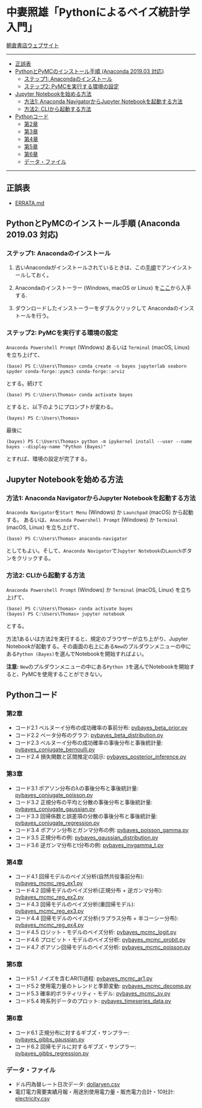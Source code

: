 # 中妻照雄「Pythonによるベイズ統計学入門」

[朝倉書店ウェブサイト](https://www.asakura.co.jp/books/isbn/978-4-254-12898-7/ "朝倉書店ウェブサイト")

---

+ [正誤表](ERRATA.md)
+ [PythonとPyMCのインストール手順 (Anaconda 2019.03 対応)](#Python%E3%81%A8PyMC%E3%81%AE%E3%82%A4%E3%83%B3%E3%82%B9%E3%83%88%E3%83%BC%E3%83%AB%E6%89%8B%E9%A0%86-Anaconda-201903-%E5%AF%BE%E5%BF%9C)
  + [ステップ1: Anacondaのインストール](#%E3%82%B9%E3%83%86%E3%83%83%E3%83%971-Anaconda%E3%81%AE%E3%82%A4%E3%83%B3%E3%82%B9%E3%83%88%E3%83%BC%E3%83%AB)
  + [ステップ2: PyMCを実行する環境の設定](#%E3%82%B9%E3%83%86%E3%83%83%E3%83%972-PyMC%E3%82%92%E5%AE%9F%E8%A1%8C%E3%81%99%E3%82%8B%E7%92%B0%E5%A2%83%E3%81%AE%E8%A8%AD%E5%AE%9A)
+ [Jupyter Notebookを始める方法](#Jupyter-Notebook%E3%82%92%E5%A7%8B%E3%82%81%E3%82%8B%E6%96%B9%E6%B3%95)
  + [方法1: Anaconda NavigatorからJupyter Notebookを起動する方法](#%E6%96%B9%E6%B3%951-Anaconda-Navigator%E3%81%8B%E3%82%89Jupyter-Notebook%E3%82%92%E8%B5%B7%E5%8B%95%E3%81%99%E3%82%8B%E6%96%B9%E6%B3%95)
  + [方法2: CLIから起動する方法](#%E6%96%B9%E6%B3%952-CLI%E3%81%8B%E3%82%89%E8%B5%B7%E5%8B%95%E3%81%99%E3%82%8B%E6%96%B9%E6%B3%95)
+ [Pythonコード](#Python%E3%82%B3%E3%83%BC%E3%83%89)
  + [第2章](#%E7%AC%AC2%E7%AB%A0)
  + [第3章](#%E7%AC%AC3%E7%AB%A0)
  + [第4章](#%E7%AC%AC4%E7%AB%A0)
  + [第5章](#%E7%AC%AC5%E7%AB%A0)
  + [第6章](#%E7%AC%AC6%E7%AB%A0)
  + [データ・ファイル](#%E6%AD%A3%E8%AA%A4%E8%A1%A8)

---

## 正誤表

+ [ERRATA.md](ERRATA.md)
  
## PythonとPyMCのインストール手順 (Anaconda 2019.03 対応)

### ステップ1: Anacondaのインストール

1. 古いAnacondaがインストールされているときは、この[手順](https://docs.anaconda.com/anaconda/install/uninstall/)でアンインストールしておく。

2. Anacondaのインストーラー (Windows, macOS or Linux) を[ここ](https://www.anaconda.com/distribution/)から入手する.

3. ダウンロードしたインストーラーをダブルクリックして Anacondaのインストールを行う。

### ステップ2: PyMCを実行する環境の設定

`Anaconda Powershell Prompt` (Windows) あるいは `Terminal` (macOS, Linux) を立ち上げて、

```IPython
(base) PS C:\Users\Thomas> conda create -n bayes jupyterlab seaborn spyder conda-forge::pymc3 conda-forge::arviz
```

とする。続けて

```IPython
(base) PS C:\Users\Thomas> conda activate bayes
```

とすると、以下のようにプロンプトが変わる。

```IPython
(bayes) PS C:\Users\Thomas>
```

最後に

```IPython
(bayes) PS C:\Users\Thomas> python -m ipykernel install --user --name bayes --display-name "Python (Bayes)"
```

とすれば、環境の設定が完了する。

## Jupyter Notebookを始める方法

### 方法1: Anaconda NavigatorからJupyter Notebookを起動する方法

`Anaconda Navigator`を`Start Menu` (Windows) か `Launchpad` (macOS) から起動する。 あるいは、`Anaconda Powershell Prompt` (Windows) か `Terminal` (macOS, Linux) を立ち上げて、

```IPython
(base) PS C:\Users\Thomas> anaconda-navigator
```

としてもよい。そして、`Anaconda Navigator`で`Jupyter Notebook`の`Launch`ボタンをクリックする。

### 方法2: CLIから起動する方法

`Anaconda Powershell Prompt` (Windows) か `Terminal` (macOS, Linux) を立ち上げて、

```IPython
(base) PS C:\Users\Thomas> conda activate bayes
(bayes) PS C:\Users\Thomas> jupyter notebook
```

とする。

方法1あるいは方法2を実行すると、規定のブラウザーが立ち上がり、Jupyter Notebookが起動する。その画面の右上にある`New`のプルダウンメニューの中にある`Python (Bayes)`を選んでNotebookを開始すればよい。

**注意:** `New`のプルダウンメニューの中にある`Python 3`を選んでNotebookを開始すると、PyMCを使用することができない。

## Pythonコード

### 第2章

+ コード2.1 ベルヌーイ分布の成功確率の事前分布: [pybayes\_beta\_prior.py](pybayes_beta_prior.py)
+ コード2.2 ベータ分布のグラフ: [pybayes\_beta\_distribution.py](pybayes_beta_distribution.py)
+ コード2.3 ベルヌーイ分布の成功確率の事後分布と事後統計量: [pybayes\_conjugate\_bernoulli.py](pybayes_conjugate_bernoulli.py)
+ コード2.4 損失関数と区間推定の図示: [pybayes\_posterior\_inference.py](pybayes_posterior_inference.py)

### 第3章

+ コード3.1 ポアソン分布の&lambda;の事後分布と事後統計量: [pybayes\_conjugate\_poisson.py](pybayes_conjugate_poisson.py)
+ コード3.2 正規分布の平均と分散の事後分布と事後統計量: [pybayes\_conjugate\_gaussian.py](pybayes_conjugate_gaussian.py)
+ コード3.3 回帰係数と誤差項の分散の事後分布と事後統計量: [pybayes\_conjugate\_regression.py](pybayes_conjugate_regression.py)
+ コード3.4 ポアソン分布とガンマ分布の例: [pybayes\_poisson\_gamma.py](pybayes_poisson_gamma.py)
+ コード3.5 正規分布の例: [pybayes\_gaussian\_distribution.py](pybayes_gaussian_distribution.py)
+ コード3.6 逆ガンマ分布とt分布の例: [pybayes\_invgamma\_t.py](pybayes_invgamma_t.py)

### 第4章

+ コード4.1 回帰モデルのベイズ分析(自然共役事前分布): [pybayes\_mcmc\_reg\_ex1.py](pybayes_mcmc_reg_ex1.py)
+ コード4.2 回帰モデルのベイズ分析(正規分布 + 逆ガンマ分布): [pybayes\_mcmc\_reg\_ex2.py](pybayes_mcmc_reg_ex2.py)
+ コード4.3 回帰モデルのベイズ分析(重回帰モデル): [pybayes\_mcmc\_reg\_ex3.py](pybayes_mcmc_reg_ex3.py)
+ コード4.4 回帰モデルのベイズ分析(ラプラス分布 + 半コーシー分布): [pybayes\_mcmc\_reg\_ex4.py](pybayes_mcmc_reg_ex4.py)
+ コード4.5 ロジット・モデルのベイズ分析: [pybayes\_mcmc\_logit.py](pybayes_mcmc_logit.py)
+ コード4.6 プロビット・モデルのベイズ分析: [pybayes\_mcmc\_probit.py](pybayes_mcmc_probit.py)
+ コード4.7 ポアソン回帰モデルのベイズ分析: [pybayes\_mcmc\_poisson.py](pybayes_mcmc_poisson.py)

### 第5章

+ コード5.1 ノイズを含むAR(1)過程: [pybayes\_mcmc\_ar1.py](pybayes_mcmc_ar1.py)
+ コード5.2 使用電力量のトレンドと季節変動: [pybayes\_mcmc\_decomp.py](pybayes_mcmc_decomp.py)
+ コード5.3 確率的ボラティリティ・モデル: [pybayes\_mcmc\_sv.py](pybayes_mcmc_sv.py)
+ コード5.4 時系列データのプロット: [pybayes\_timeseries\_data.py](pybayes_timeseries_data.py)

### 第6章

+ コード6.1 正規分布に対するギブズ・サンプラー: [pybayes\_gibbs\_gaussian.py](pybayes_gibbs_gaussian.py)
+ コード6.2 回帰モデルに対するギブズ・サンプラー: [pybayes\_gibbs\_regression.py](pybayes_gibbs_regression.py)

### データ・ファイル

+ ドル円為替レート日次データ: [dollaryen.csv](dollaryen.csv)
+ 電灯電力需要実績月報・用途別使用電力量・販売電力合計・10社計: [electricity.csv](electricity.csv)
